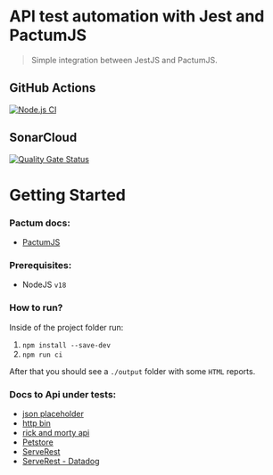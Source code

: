 # API test automation with Jest and PactumJS

> Simple integration between JestJS and PactumJS.

## GitHub Actions

[![Node.js CI](https://github.com/lssoliveira/api-tests-jest-pactum/actions/workflows/node.js.yml/badge.svg?branch=master)](https://github.com/lssoliveira/api-tests-jest-pactum/actions/workflows/node.js.yml)

## SonarCloud

[![Quality Gate Status](https://sonarcloud.io/api/project_badges/measure?project=your_project&metric=alert_status)](https://sonarcloud.io/summary/new_code?id=your_project)

# Getting Started

### Pactum docs:
 - [PactumJS](https://pactumjs.github.io/api/api/table-of-contents.html)

### Prerequisites:
 - NodeJS `v18`

### How to run?

Inside of the project folder run:

 1. `npm install --save-dev`
 1. `npm run ci`

After that you should see a `./output` folder with some `HTML` reports.

### Docs to Api under tests:
 - [json placeholder](https://jsonplaceholder.typicode.com/)
 - [http bin](http://httpbin.org/)
 - [rick and morty api](https://rickandmortyapi.com/documentation/#rest)
 - [Petstore](https://petstore.swagger.io/#/) 
 - [ServeRest](https://serverest.dev/#/)
 - [ServeRest - Datadog](https://p.datadoghq.eu/sb/421fcfee-35ec-11ee-b87f-da7ad0900005-2aaf85264a89d11b7001bcab452a266e?refresh_mode=sliding&theme=light&tpl_var_env%5B0%5D=serverest.dev&from_ts=1699931511294&to_ts=1699932411294&live=true)
